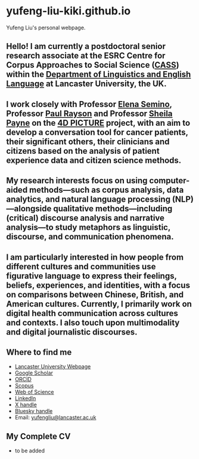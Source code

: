 # yufeng-liu-kiki.github.io
Yufeng Liu's personal webpage.
## Hello! I am currently a postdoctoral senior research associate at the ESRC Centre for Corpus Approaches to Social Science ([CASS](https://cass.lancs.ac.uk/)) within the [Department of Linguistics and English Language](https://www.lancaster.ac.uk/linguistics/) at Lancaster University, the UK.
## I work closely with Professor [Elena Semino](https://www.lancaster.ac.uk/linguistics/about/people/elena-semino), Professor [Paul Rayson](https://www.lancaster.ac.uk/security-lancaster/people/paul-rayson) and Professor [Sheila Payne](https://www.lancaster.ac.uk/health-and-medicine/about-us/people/sheila-payne) on the [4D PICTURE](https://4dpicture.eu/) project, with an aim to develop a conversation tool for cancer patients, their significant others, their clinicians and citizens based on the analysis of patient experience data and citizen science methods.

## My research interests focus on using computer-aided methods—such as corpus analysis, data analytics, and natural language processing (NLP)—alongside qualitative methods—including (critical) discourse analysis and narrative analysis—to study metaphors as linguistic, discourse, and communication phenomena. 

## I am particularly interested in how people from different cultures and communities use figurative language to express their feelings, beliefs, experiences, and identities, with a focus on comparisons between Chinese, British, and American cultures. Currently, I primarily work on digital health communication across cultures and contexts. I also touch upon multimodality and digital journalistic discourses.

## Where to find me 
- [Lancaster University Webpage](https://www.lancaster.ac.uk/linguistics/about/people/yufeng-liu)
- [Google Scholar](https://scholar.google.com/citations?user=pRpljd4AAAAJ&hl=zh-CN)
- [ORCID](https://orcid.org/0000-0002-3423-664X)
- [Scopus](https://www.scopus.com/authid/detail.uri?authorId=57578141100)
- [Web of Science](https://www.webofscience.com/wos/author/record/LVS-1685-2024)
- [LinkedIn](https://www.linkedin.com/in/yufeng-liu-851335284/)
- [X handle](https://x.com/_KikiLiu)
- [Bluesky handle](https://bsky.app/profile/kikiliu.bsky.social)
- Email: yufengliu@lancaster.ac.uk

## My Complete CV
- to be added
